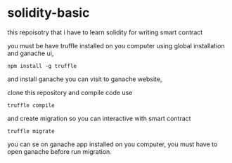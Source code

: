 # solidity-basic

this repoisotry that i have to learn solidity for writing smart contract

you must be have truffle installed on you computer using global installation and ganache ui,
```
npm install -g truffle
```
and install ganache you can visit to ganache website,

clone this repository and compile code use
```
truffle compile
```

and create migration so you can interactive with smart contract
```
truffle migrate
```
you can se on ganache app installed on you computer, you must have to open ganache before run migration.